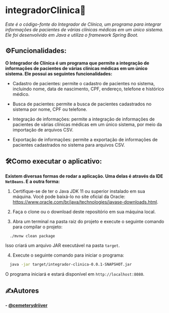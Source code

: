# integradorClinica🏥
_Este é o código-fonte do Integrador de Clínica, um programa para integrar informações de pacientes de várias clínicas médicas em um único sistema. Ele foi desenvolvido em Java e utiliza o framework Spring Boot._

## ⚙️Funcionalidades:
__O Integrador de Clínica é um programa que permite a integração de informações de pacientes de várias clínicas médicas em um único sistema. Ele possui as seguintes funcionalidades:__
- Cadastro de pacientes: permite o cadastro de pacientes no sistema, incluindo nome, data de nascimento, CPF, endereço, telefone e histórico médico.

- Busca de pacientes: permite a busca de pacientes cadastrados no sistema por nome, CPF ou telefone.

- Integração de informações: permite a integração de informações de pacientes de várias clínicas médicas em um único sistema, por meio da importação de arquivos CSV.

- Exportação de informações: permite a exportação de informações de pacientes cadastrados no sistema para arquivos CSV.

## 🛠️Como executar o aplicativo:
__Existem diversas formas de rodar a aplicação. Uma delas é através da IDE `NetBeans`. E a outra forma:__
1. Certifique-se de ter o Java JDK 11 ou superior instalado em sua máquina. Você pode baixá-lo no site oficial da Oracle: https://www.oracle.com/br/java/technologies/javase-downloads.html.

2. Faça o clone ou o download deste repositório em sua máquina local.

3. Abra um terminal na pasta raiz do projeto e execute o seguinte comando para compilar o projeto:
```bash
  ./mvnw clean package
  ```
Isso criará um arquivo JAR executável na pasta `target`.

4. Execute o seguinte comando para iniciar o programa:
```bash
  java -jar target/integrador-clinica-0.0.1-SNAPSHOT.jar
  ```
O programa iniciará e estará disponível em `http://localhost:8080`.

## ✍️Autores

__- [@cemeterydriiver](https://www.github.com/cemeterydriiver)__
